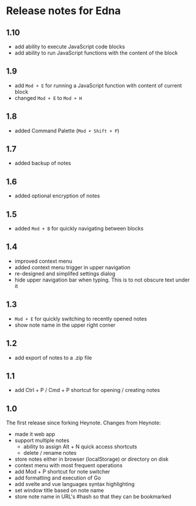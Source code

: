 # Release notes for Edna

## 1.10

- add ability to execute JavaScript code blocks
- add ability to run JavaScript functions with the content of the block

## 1.9

- add `Mod + E` for running a JavaScript function with content of current block
- changed `Mod + E` to `Mod + H`

## 1.8

- added Command Palette (`Mod + Shift + P`)

## 1.7

- added backup of notes

## 1.6

- added optional encryption of notes

## 1.5

- added `Mod + B` for quickly navigating between blocks

## 1.4

- improved context menu
- added context menu trigger in upper navigation
- re-designed and simplifed settings dialog
- hide upper navigation bar when typing. This is to not obscure text under it

## 1.3

- `Mod + E` for quickly switching to recently opened notes
- show note name in the upper right corner

## 1.2

- add export of notes to a .zip file

## 1.1

- add Ctrl + P / Cmd + P shortcut for opening / creating notes

## 1.0

The first release since forking Heynote. Changes from Heynote:

- made it web app
- support multiple notes
  - ability to assign Alt + N quick access shortcuts
  - delete / rename notes
- store notes either in browser (localStorage) or directory on disk
- context menu with most frequent operations
- add Mod + P shortcut for note switcher
- add formatting and execution of Go
- add svelte and vue languages syntax highlighting
- set window title based on note name
- store note name in URL's #hash so that they can be bookmarked
